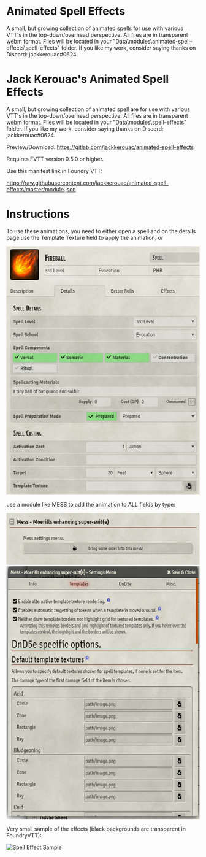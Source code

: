 # Animated Spell Effects
A small, but growing collection of animated spells for use with various VTT's in the top-down/overhead perspective. All files are in transparent webm format. Files will be located in your "Data\modules\animated-spell-effects\spell-effects" folder. If you like my work, consider saying thanks on Discord: jackkerouac#0624.

# Jack Kerouac's Animated Spell Effects
A small, but growing collection of animated spell are for use with various VTT's in the top-down/overhead perspective. All files are in transparent webm format. Files will be located in your "Data\modules\spell-effects" folder. If you like my work, consider saying thanks on Discord: jackkerouac#0624.

Preview/Download: https://gitlab.com/jackkerouac/animated-spell-effects

Requires FVTT version 0.5.0 or higher.

Use this manifest link in Foundry VTT:

https://raw.githubusercontent.com/jackkerouac/animated-spell-effects/master/module.json

# Instructions
To use these animations, you need to either open a spell and on the details page use the Template Texture field to apply the animation, or

<img src="https://github.com/jackkerouac/animated-spell-effects/raw/master/image01.png" alt="Spell Effect Template 01" width="539" height="648">

use a module like MESS to add the animation to ALL fields by type:

<img src="https://github.com/jackkerouac/animated-spell-effects/raw/master/image02.png" alt="Spell Effect Template 02" width="580" height="135">
<img src="https://github.com/jackkerouac/animated-spell-effects/raw/master/image03.png" alt="Spell Effect Template 03" width="610" height="660">

Very small sample of the effects (black backgrounds are transparent in FoundryVTT):

<img src="https://github.com/jackkerouac/animated-spell-effects/raw/master/sample.gif" alt="Spell Effect Sample" width="600" height="600">
